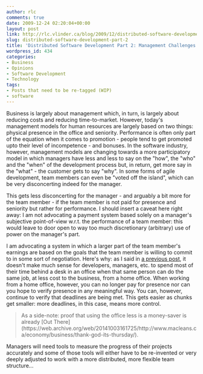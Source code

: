 ```yaml
---
author: rlc
comments: true
date: 2009-12-24 02:20:04+00:00
layout: post
link: http://rlc.vlinder.ca/blog/2009/12/distributed-software-development-part-2/
slug: distributed-software-development-part-2
title: 'Distributed Software Development Part 2: Management Challenges'
wordpress_id: 434
categories:
- Business
- Opinions
- Software Development
- Technology
tags:
- Posts that need to be re-tagged (WIP)
- software
---
```


Business is largely about management which, in turn, is largely about reducing costs and reducing time-to-market. However, today's management models for human resources are largely based on two things: physical presence in the office and seniority. Performance is often only part of the equation when it comes to promotion - people tend to get promoted upto their level of incompetence - and bonuses. In the software industry, however, management models are changing towards a more participatory model in which managers have less and less to say on the "how", the "who" and the "when" of the development process but, in return, get more say in the "what" - the customer gets to say "why". In some forms of agile development, team members can even be "voted off the island", which can be very disconcerting indeed for the manager.
<!--more-->
This gets less disconcerting for the manager - and arguably a bit more for the team member - if the team member is not paid for presence and seniority but rather for performance. I should insert a caveat here right away: I am not advocating a payment system based solely on a manager's subjective point-of-view w.r.t. the performance of a team member: this would leave to door open to way too much discretionary (arbitrary) use of power on the manager's part.

I am advocating a system in which a larger part of the team member's earnings are based on the goals that the team member is willing to commit to in some sort of negotiation. Here's why: as I said in [a previous post](http://landheer-cieslak.com/?p=422), it doesn't make much sense for developers, managers, etc. to spend most of their time behind a desk in an office when that same person can do the same job, at less cost to the business, from a home office. When working from a home office, however, you can no longer pay for presence nor can you hope to verify presence in any meaningful way. You can, however, continue to verify that deadlines are being met. This gets easier as chunks get smaller: more deadlines, in this case, means more control.



<blockquote>As a side-note: proof that using the office less is a money-saver is already [Out There](https://web.archive.org/web/20141003161725/http://www.macleans.ca/economy/business/thank-god-its-thursday/).</blockquote>



Managers will need tools to measure the progress of their projects accurately and some of those tools will either have to be re-invented or very deeply adjusted to work with a more distributed, more flexible team structure...
